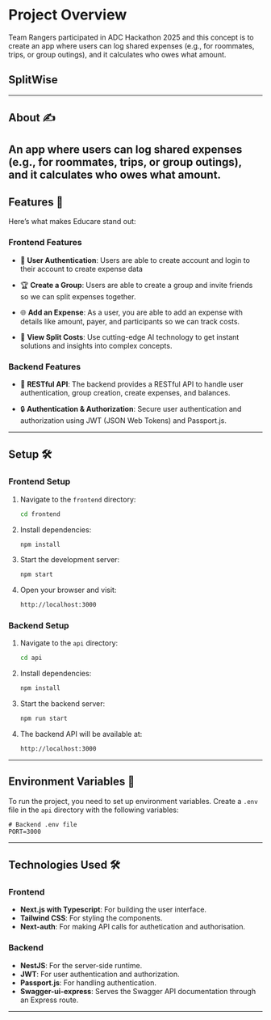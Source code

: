 # Project Overview
Team Rangers participated in ADC Hackathon 2025 and this concept is to create an app where users can log shared expenses (e.g., for roommates, trips, or group outings), and it calculates who owes what amount.

## SplitWise
---

## About ✍️

An app where users can log shared expenses (e.g., for roommates, trips, or group outings), and it calculates who owes what amount.
---

## Features 🌠

Here’s what makes Educare stand out:

### Frontend Features

- 📖 **User Authentication**:
         Users are able to create account and login to their account to create expense data

- 🏆 **Create a Group**:
         Users are able to create a group and invite friends so we can split expenses together.

- 🌐 **Add an Expense**:
         As a user, you are able to add an expense with details like amount, payer, and participants so we can track costs.

- 🤖 **View Split Costs**:
  Use cutting-edge AI technology to get instant solutions and insights into complex concepts.

### Backend Features

- 🚀 **RESTful API**:
  The backend provides a RESTful API to handle user authentication, group creation, create expenses, and balances.

- 🔒 **Authentication & Authorization**:
  Secure user authentication and authorization using JWT (JSON Web Tokens) and Passport.js.


---

## Setup 🛠️

### Frontend Setup

1. Navigate to the `frontend` directory:

   ```bash
   cd frontend
   ```

2. Install dependencies:

   ```bash
   npm install
   ```

3. Start the development server:

   ```bash
   npm start
   ```

4. Open your browser and visit:

   ```bash
   http://localhost:3000
   ```

### Backend Setup

1. Navigate to the `api` directory:

   ```bash
   cd api
   ```

2. Install dependencies:

   ```bash
   npm install
   ```

3. Start the backend server:

   ```bash
   npm run start
   ```

4. The backend API will be available at:

   ```bash
   http://localhost:3000
   ```

---

## Environment Variables 🔑

To run the project, you need to set up environment variables. Create a `.env` file in the `api` directory with the following variables:

```env
# Backend .env file
PORT=3000

```

---

## Technologies Used 🛠️

### Frontend

- **Next.js with Typescript**: For building the user interface.
- **Tailwind CSS**: For styling the components.
- **Next-auth**: For making API calls for authetication and authorisation.

### Backend

- **NestJS**: For the server-side runtime.
- **JWT**: For user authentication and authorization.
- **Passport.js**: For handling authentication.
- **Swagger-ui-express**: Serves the Swagger API documentation through an Express route.

---
